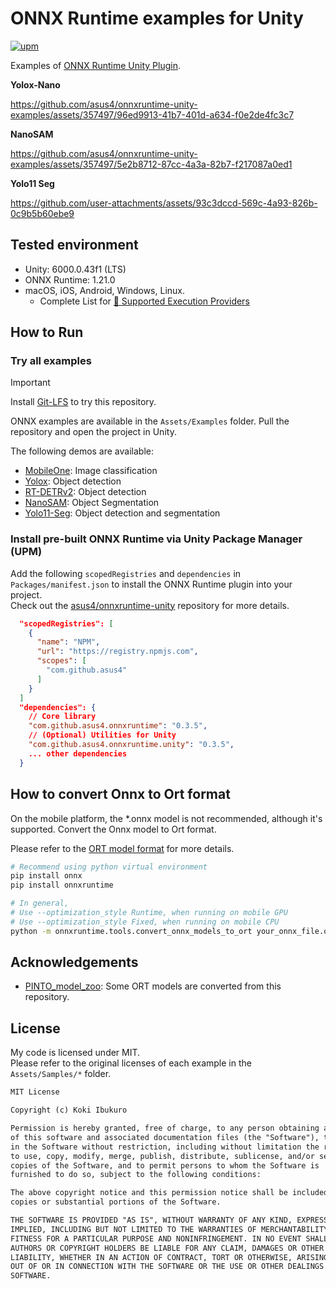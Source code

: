 # ONNX Runtime examples for Unity

[![upm](https://img.shields.io/npm/v/com.github.asus4.onnxruntime?label=upm)](https://www.npmjs.com/package/com.github.asus4.onnxruntime)

Examples of [ONNX Runtime Unity Plugin](https://github.com/asus4/onnxruntime-unity).

**Yolox-Nano**  

<https://github.com/asus4/onnxruntime-unity-examples/assets/357497/96ed9913-41b7-401d-a634-f0e2de4fc3c7>

**NanoSAM**  

<https://github.com/asus4/onnxruntime-unity-examples/assets/357497/5e2b8712-87cc-4a3a-82b7-f217087a0ed1>

**Yolo11 Seg**  

<https://github.com/user-attachments/assets/93c3dccd-569c-4a93-826b-0c9b5b60ebe9>

## Tested environment

- Unity: 6000.0.43f1 (LTS)
- ONNX Runtime: 1.21.0
- macOS, iOS, Android, Windows, Linux.
  - Complete List for [:link: Supported Execution Providers](https://github.com/asus4/onnxruntime-unity?tab=readme-ov-file#execution-providers)

## How to Run

### Try all examples

> [!IMPORTANT]  
> Install [Git-LFS](https://git-lfs.github.com/) to try this repository.

ONNX examples are available in the `Assets/Examples` folder. Pull the repository and open the project in Unity.

The following demos are available:

- [MobileOne](https://github.com/apple/ml-mobileone): Image classification
- [Yolox](https://github.com/Megvii-BaseDetection/YOLOX): Object detection
- [RT-DETRv2](https://github.com/lyuwenyu/RT-DETR): Object detection
- [NanoSAM](https://github.com/NVIDIA-AI-IOT/nanosam/): Object Segmentation
- [Yolo11-Seg](https://github.com/ultralytics/ultralytics/tree/main/examples/YOLOv8-Segmentation-ONNXRuntime-Python): Object detection and segmentation

### Install pre-built ONNX Runtime via Unity Package Manager (UPM)

Add the following `scopedRegistries` and `dependencies` in `Packages/manifest.json` to install the ONNX Runtime plugin into your project.  
Check out the [asus4/onnxruntime-unity](https://github.com/asus4/onnxruntime-unity) repository for more details.

```json
  "scopedRegistries": [
    {
      "name": "NPM",
      "url": "https://registry.npmjs.com",
      "scopes": [
        "com.github.asus4"
      ]
    }
  ]
  "dependencies": {
    // Core library
    "com.github.asus4.onnxruntime": "0.3.5",
    // (Optional) Utilities for Unity
    "com.github.asus4.onnxruntime.unity": "0.3.5",
    ... other dependencies
  }
```

## How to convert Onnx to Ort format

On the mobile platform, the *.onnx model is not recommended, although it's supported. Convert the Onnx model to Ort format.

Please refer to the [ORT model format](https://onnxruntime.ai/docs/performance/model-optimizations/ort-format-models.html) for more details.

```sh
# Recommend using python virtual environment
pip install onnx
pip install onnxruntime

# In general,
# Use --optimization_style Runtime, when running on mobile GPU
# Use --optimization_style Fixed, when running on mobile CPU
python -m onnxruntime.tools.convert_onnx_models_to_ort your_onnx_file.onnx --optimization_style Runtime
```

## Acknowledgements

- [PINTO_model_zoo](https://github.com/PINTO0309/PINTO_model_zoo): Some ORT models are converted from this repository.

## License

My code is licensed under MIT.  
Please refer to the original licenses of each example in the `Assets/Samples/*` folder.

```markdown
MIT License

Copyright (c) Koki Ibukuro

Permission is hereby granted, free of charge, to any person obtaining a copy
of this software and associated documentation files (the "Software"), to deal
in the Software without restriction, including without limitation the rights
to use, copy, modify, merge, publish, distribute, sublicense, and/or sell
copies of the Software, and to permit persons to whom the Software is
furnished to do so, subject to the following conditions:

The above copyright notice and this permission notice shall be included in all
copies or substantial portions of the Software.

THE SOFTWARE IS PROVIDED "AS IS", WITHOUT WARRANTY OF ANY KIND, EXPRESS OR
IMPLIED, INCLUDING BUT NOT LIMITED TO THE WARRANTIES OF MERCHANTABILITY,
FITNESS FOR A PARTICULAR PURPOSE AND NONINFRINGEMENT. IN NO EVENT SHALL THE
AUTHORS OR COPYRIGHT HOLDERS BE LIABLE FOR ANY CLAIM, DAMAGES OR OTHER
LIABILITY, WHETHER IN AN ACTION OF CONTRACT, TORT OR OTHERWISE, ARISING FROM,
OUT OF OR IN CONNECTION WITH THE SOFTWARE OR THE USE OR OTHER DEALINGS IN THE
SOFTWARE.
```
